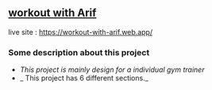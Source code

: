 ## [workout with Arif](https://workout-with-arif.web.app/)
live site : https://workout-with-arif.web.app/
### Some description about this project
* _This project is mainly design for a individual gym trainer_
* _ This project has 6 different sections._

